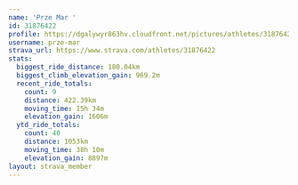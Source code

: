 ```yaml
---
name: 'Prze Mar '
id: 31876422
profile: https://dgalywyr863hv.cloudfront.net/pictures/athletes/31876422/22548952/6/large.jpg
username: prze-mar
strava_url: https://www.strava.com/athletes/31876422
stats:
  biggest_ride_distance: 180.04km
  biggest_climb_elevation_gain: 969.2m
  recent_ride_totals:
    count: 9
    distance: 422.39km
    moving_time: 15h 34m
    elevation_gain: 1606m
  ytd_ride_totals:
    count: 40
    distance: 1053km
    moving_time: 38h 10m
    elevation_gain: 8897m
layout: strava_member
--- 
```


